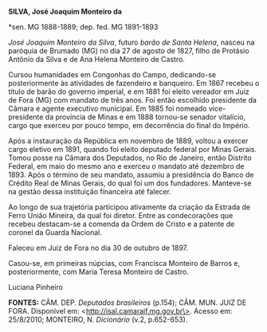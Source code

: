**SILVA, José Joaquim Monteiro da**

\*sen. MG 1888-1889; dep. fed. MG 1891-1893

*José Joaquim Monteiro da Silva*, futuro *barão de Santa Helena*, nasceu
na paróquia de Brumado (MG) no dia 27 de agosto de 1827, filho de
Protásio Antônio da Silva e de Ana Helena Monteiro de Castro.

Cursou humanidades em Congonhas do Campo, dedicando-se posteriormente às
atividades de fazendeiro e banqueiro. Em 1867 recebeu o título de barão
do governo imperial, e em 1881 foi eleito vereador em Juiz de Fora (MG)
com mandato de três anos. Foi então escolhido presidente da Câmara e
agente executivo municipal. Em 1885 foi nomeado vice-presidente da
província de Minas e em 1888 tornou-se senador vitalício, cargo que
exerceu por pouco tempo, em decorrência do final do Império.

Após a instauração da República em novembro de 1889, voltou a exercer
cargo eletivo em 1891, quando foi eleito deputado federal por Minas
Gerais. Tomou posse na Câmara dos Deputados, no Rio de Janeiro, então
Distrito Federal, em maio do mesmo ano e exerceu o mandato até dezembro
de 1893. Após o término de seu mandato, assumiu a presidência do Banco
de Crédito Real de Minas Gerais, do qual foi um dos fundadores.
Manteve-se na gestão dessa instituição financeira até falecer.

Ao longo de sua trajetória participou ativamente da criação da Estrada
de Ferro União Mineira, da qual foi diretor. Entre as condecorações que
recebeu destacam-se a comenda da Ordem de Cristo e a patente de coronel
da Guarda Nacional.

Faleceu em Juiz de Fora no dia 30 de outubro de 1897.

Casou-se, em primeiras núpcias, com Francisca Monteiro de Barros e,
posteriormente, com Maria Teresa Monteiro de Castro.

Luciana Pinheiro

**FONTES:** CÂM. DEP. *Deputados brasileiros* (p.154); CÂM. MUN. JUIZ DE
FORA. Disponível em: \<http://isal.camarajf.mg.gov.br\>. Acesso em:
25/8/2010; MONTEIRO, N. *Dicionário* (v.2, p.652-653).
